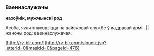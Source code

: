 ### Ваеннаслужачы
**назоўнік, мужчынскі род**

Асоба, якая знаходзіцца на вайсковай службе ў кадравай арміі. || жаночы род: ваеннаслужачая.

<a rel="author">[http://rv-blr.com/](http://rv-blr.com/slounik.jsp?letterId=0&maskId=0&pageId=476)</a>
